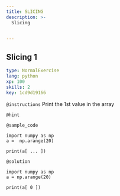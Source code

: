 ```yaml
---
title: SLICING
description: >-
  Slicing


---
```

## Slicing 1

```yaml
type: NormalExercise
lang: python
xp: 100
skills: 2
key: 1cd9d19166
```



`@instructions`
Print the 1st value in the array

`@hint`



`@sample_code`
```{python}
import numpy as np
a =  np.arange(20)

print(a[ ... ])
```
`@solution`
```{python}
import numpy as np
a = np.arange(20)

print(a[ 0 ])
```





